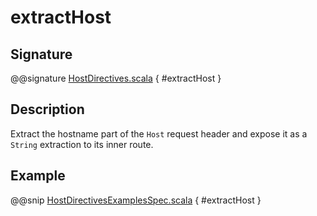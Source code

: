 <a id="extracthost"></a>
# extractHost

## Signature

@@signature [HostDirectives.scala](../../../../../../../../../akka-http/src/main/scala/akka/http/scaladsl/server/directives/HostDirectives.scala) { #extractHost }

## Description

Extract the hostname part of the `Host` request header and expose it as a `String` extraction to its inner route.

## Example

@@snip [HostDirectivesExamplesSpec.scala](../../../../../../../test/scala/docs/http/scaladsl/server/directives/HostDirectivesExamplesSpec.scala) { #extractHost }